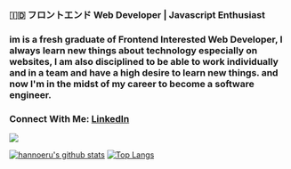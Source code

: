 ### 🇮🇩 フロントエンド Web Developer | Javascript Enthusiast 
 
### im is a fresh graduate of Frontend Interested Web Developer, I always learn new things about  technology especially on websites, I am also disciplined to be able to work individually and in a team and have a high desire to learn new things. and now I'm in the midst of my career to become a software engineer.

### Connect With Me: [LinkedIn](https://www.linkedin.com/in/rino-satya-putra-940539173/)

<a class="https://youtube.com">
 <img src="https://svg-banners.vercel.app/api?type=origin&text1=Welcome,%20Rino%20Here%20😜&width=1000&height=400"/>
</a>

[![hannoeru's github stats](https://github-readme-stats.vercel.app/api?username=riyaraa&show_icons=true&hide=issues&bg_color=0D1117&text_color=c9d1d9&icon_color=ff3860&title_color=7957d5&hide_border=true&count_private=true)](https://github.com/anuraghazra/github-readme-stats)
[![Top Langs](https://github-readme-stats.vercel.app/api/top-langs/?username=riyaraa&layout=compact&langs_count=7&hide=html&bg_color=0D1117&text_color=c9d1d9&icon_color=ff3860&title_color=7957d5&hide_border=true)](https://github.com/anuraghazra/github-readme-stats)
